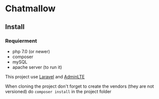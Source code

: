 # Chatmallow

## Install

### Requierment

* php 7.0 (or newer)
* composer
* mySQL
* apache server (to run it)

This project use [Laravel](https://laravel.com/) and [AdminLTE](https://almsaeedstudio.com/themes/AdminLTE/index2.html)

When cloning the project don't forget to create the vendors (they are not versioned) do
`composer install` in the project folder
